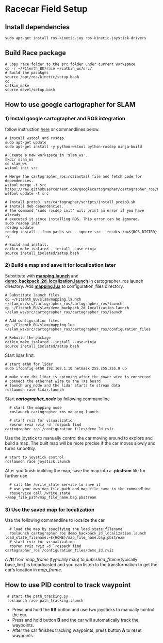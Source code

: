 # Racecar Field Setup

## Install dependencies
    sudo apt-get install ros-kinetic-joy ros-kinetic-joystick-drivers
    
## Build Race package
    # Copy race folder to the src folder under current workspace
    cp -r ~/F1tenth_BU/race ~/catkin_ws/src/
    # Build the pacakges
    source /opt/ros/kinetic/setup.bash
    cd ..
    catkin_make
    source devel/setup.bash

## How to use google cartographer for SLAM

### 1) Install google cartographer and ROS integration
follow instruction [here](https://google-cartographer-ros.readthedocs.io/en/latest/) or commandlines below.

    # Install wstool and rosdep. 
    sudo apt-get update 
    sudo apt-get install -y python-wstool python-rosdep ninja-build 
    
    # Create a new workspace in 'slam_ws'. 
    mkdir slam_ws 
    cd slam_ws 
    wstool init src 
    
    # Merge the cartographer_ros.rosinstall file and fetch code for dependencies. 
    wstool merge -t src https://raw.githubusercontent.com/googlecartographer/cartographer_ros/master/cartographer_ros.rosinstall 
    wstool update -t src 
    
    # Install proto3. src/cartographer/scripts/install_proto3.sh 
    # Install deb dependencies.  
    # The command 'sudo rosdep init' will print an error if you have already  
    # executed it since installing ROS. This error can be ignored. 
    sudo rosdep init 
    rosdep update 
    rosdep install --from-paths src --ignore-src --rosdistro=${ROS_DISTRO} -y 
    
    # Build and install. 
    catkin_make_isolated --install --use-ninja 
    source install_isolated/setup.bash

### 2) Build a map and save it for localization later
Substitute with **[mapping.launch](https://github.com/JmfanBU/F1tenth_BU/blob/master/slam/mapping.launch)** and **[demo\_backpack\_2d\_localization.launch](https://github.com/JmfanBU/F1tenth_BU/blob/master/slam/demo_backpack_2d_localization.launch)** in cartographer\_ros launch directory. Add **[mapping.lua](mapping.lua)** to configuration_files directory.

    # Substitute launch files
    cp ~/F1tenth_BU/slam/mapping.launch ~/slam_ws/src/cartographer_ros/cartographer_ros/launch
    cp ~/F1tenth_BU/slam/demo_backpack_2d_localization.launch ~/slam_ws/src/cartographer_ros/cartographer_ros/launch
    
    # Add configuration files
    cp ~/F1tenth_BU/slam/mapping.lua ~/slam_ws/src/cartographer_ros/cartographer_ros/configuration_files
    
    # Rebuild the package
    catkin_make_isolated --install --use-ninja 
    source install_isolated/setup.bash
    
Start lidar first.

    # start eth0 for lidar
    sudo ifconfig eth0 192.168.1.10 netmask 255.255.255.0 up
    
    # make sure the lidar is spinning after the power wire is connected
    # connect the ethernet wire to the TX1 board
    # launch urg_node and the lidar starts to stream data
    roslaunch race lidar.launch
    
Start ***cartographer\_node*** by following commandline

      # start the mapping node
      roslaunch cartographer_ros mapping.launch
      
      # start rviz for visualization
      rosrun rviz rviz -d `rospack find cartographer_ros`/configuration_files/demo_2d.rviz
   
Use the joystick to manually control the car moving around to explore and build a map. The built map will be more precise if the car moves slowly and turns smoothly.

    # start to joystick control 
    roslaunch race joystick.launch

After you finish building the map, save the map into a **.pbstram** file for further use. 

      # call the /write_state service to save it
      # use your own map_file_path and map_file_name in the commandline
      rosservice call /write_state ~/map_file_path/map_file_name.bag.pbstream
### 3) Use the saved map for localization
Use the following commandline to localize the car

      # load the map by specifying the load_state_filename 
      roslaunch cartographer_ros demo_backpack_2d_localization.launch    load_state_filename:=${HOME}/map_file_name.bag.pbstream
      # start rviz for visualization
      rosrun rviz rviz -d `rospack find cartographer_ros`/configuration_files/demo_2d.rviz
 A **/tf** from *map\_frame* (typically map) to *published\_frame*(typically base_link) is broadcasted and you can listen to the transformation to get the car's location in *map\_frame*.

## How to use PID control to track waypoint
     # start the path_tracking.py
     roslaunch race path_tracking.launch

 - Press and hold the **RB** button and use two joysticks to manually control the car.
 - Press and hold button **B** and the car will automatically track the waypoints.
 - After the car finishes tracking waypoints, press button **A** to reset waypoints.
